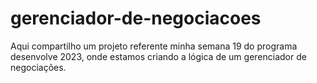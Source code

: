 # gerenciador-de-negociacoes
Aqui compartilho um projeto referente minha semana 19 do programa desenvolve 2023, onde estamos criando a lógica de um gerenciador de negociações.
